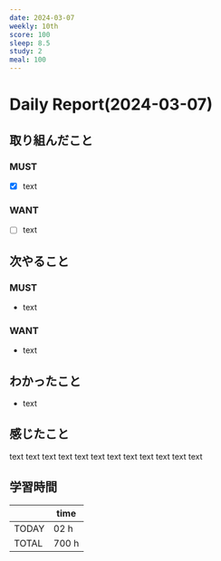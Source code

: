 ```yaml
---
date: 2024-03-07
weekly: 10th
score: 100
sleep: 8.5
study: 2
meal: 100
---
```

# Daily Report(2024-03-07)
## 取り組んだこと
### MUST
- [x] text
### WANT
- [ ] text
## 次やること
### MUST
- text
### WANT
- text
## わかったこと
- text
## 感じたこと
text text text text text text text text text text text text
## 学習時間
|       | time  | 
| ----- | ----- |
| TODAY | 02 h |
| TOTAL | 700 h |